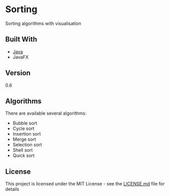 # Sorting
Sorting algorithms with visualisation


## Built With

* [Java](https://java.com/)
* JavaFX

## Version

0.6

## Algorithms

There are available several algorithms:
* Bubble sort
* Cycle sort
* Insertion sort
* Merge sort
* Selection sort
* Shell sort
* Quick sort

## License

This project is licensed under the MIT License - see the [LICENSE.md](LICENSE) file for details

